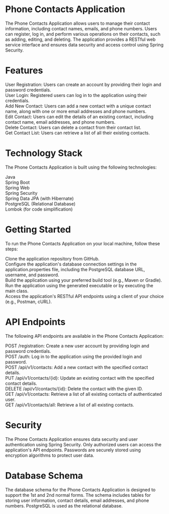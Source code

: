 
# Phone Contacts Application
The Phone Contacts Application allows users to manage their contact information, including contact names, emails, and phone numbers. Users can register, log in, and perform various operations on their contacts, such as adding, editing, and deleting. The application provides a RESTful web service interface and ensures data security and access control using Spring Security.

# Features
User Registration: Users can create an account by providing their login and password credentials.  
User Login: Registered users can log in to the application using their credentials.  
Add New Contact: Users can add a new contact with a unique contact name, along with one or more email addresses and phone numbers.  
Edit Contact: Users can edit the details of an existing contact, including contact name, email addresses, and phone numbers.  
Delete Contact: Users can delete a contact from their contact list.  
Get Contact List: Users can retrieve a list of all their existing contacts.  
# Technology Stack
The Phone Contacts Application is built using the following technologies:  

Java  
Spring Boot  
Spring Web  
Spring Security  
Spring Data JPA (with Hibernate)  
PostgreSQL (Relational Database)  
Lombok (for code simplification)  
# Getting Started
To run the Phone Contacts Application on your local machine, follow these steps:  

Clone the application repository from GitHub.  
Configure the application's database connection settings in the application.properties file, including the PostgreSQL database URL, username, and password.  
Build the application using your preferred build tool (e.g., Maven or Gradle).  
Run the application using the generated executable or by executing the main class.  
Access the application's RESTful API endpoints using a client of your choice (e.g., Postman, cURL).  
# API Endpoints
The following API endpoints are available in the Phone Contacts Application:  

POST /registration: Create a new user account by providing login and password credentials.  
POST /auth: Log in to the application using the provided login and password.  
POST /api/v1/contacts: Add a new contact with the specified contact details.  
PUT /api/v1/contacts/{id}: Update an existing contact with the specified contact details.  
DELETE /api/v1/contacts/{id}: Delete the contact with the given ID.  
GET /api/v1/contacts: Retrieve a list of all existing contacts of authenticated user.  
GET /api/v1/contacts/all: Retrieve a list of all existing contacts.  
# Security
The Phone Contacts Application ensures data security and user authentication using Spring Security. Only authorized users can access the application's API endpoints. Passwords are securely stored using encryption algorithms to protect user data.

# Database Schema
The database schema for the Phone Contacts Application is designed to support the 1st and 2nd normal forms. The schema includes tables for storing user information, contact details, email addresses, and phone numbers. PostgreSQL is used as the relational database.
